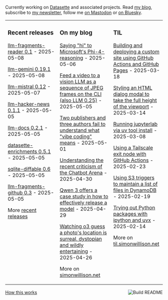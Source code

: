 Currently working on [Datasette](https://datasette.io/) and associated projects. Read [my blog](https://simonwillison.net/), subscribe to [my newsletter](https://simonw.substack.com/), follow me <a href="https://fedi.simonwillison.net/@simon">on Mastodon</a> or [on Bluesky](https://bsky.app/profile/simonwillison.net).

<table><tr><td valign="top" width="33%">

### Recent releases
<!-- recent_releases starts -->
[llm-fragments-reader 0.1](https://github.com/simonw/llm-fragments-reader/releases/tag/0.1) - 2025-05-08

[llm-gemini 0.19.1](https://github.com/simonw/llm-gemini/releases/tag/0.19.1) - 2025-05-08

[llm-mistral 0.12](https://github.com/simonw/llm-mistral/releases/tag/0.12) - 2025-05-07

[llm-hacker-news 0.1.1](https://github.com/simonw/llm-hacker-news/releases/tag/0.1.1) - 2025-05-05

[llm-docs 0.2.1](https://github.com/simonw/llm-docs/releases/tag/0.2.1) - 2025-05-05

[datasette-enrichments 0.5.1](https://github.com/datasette/datasette-enrichments/releases/tag/0.5.1) - 2025-05-05

[sqlite-diffable 0.6](https://github.com/simonw/sqlite-diffable/releases/tag/0.6) - 2025-05-05

[llm-fragments-github 0.3](https://github.com/simonw/llm-fragments-github/releases/tag/0.3) - 2025-05-05
<!-- recent_releases ends -->
More [recent releases](https://github.com/simonw/simonw/blob/main/releases.md)
</td><td valign="top" width="34%">

### On my blog
<!-- blog starts -->
[Saying "hi" to Microsoft's Phi-4-reasoning](https://simonwillison.net/2025/May/6/phi-4-reasoning/) - 2025-05-06

[Feed a video to a vision LLM as a sequence of JPEG frames on the CLI (also LLM 0.25)](https://simonwillison.net/2025/May/5/llm-video-frames/) - 2025-05-05

[Two publishers and three authors fail to understand what "vibe coding" means](https://simonwillison.net/2025/May/1/not-vibe-coding/) - 2025-05-01

[Understanding the recent criticism of the Chatbot Arena](https://simonwillison.net/2025/Apr/30/criticism-of-the-chatbot-arena/) - 2025-04-30

[Qwen 3 offers a case study in how to effectively release a model](https://simonwillison.net/2025/Apr/29/qwen-3/) - 2025-04-29

[Watching o3 guess a photo's location is surreal, dystopian and wildly entertaining](https://simonwillison.net/2025/Apr/26/o3-photo-locations/) - 2025-04-26
<!-- blog ends -->
More on [simonwillison.net](https://simonwillison.net/)
</td><td valign="top" width="33%">

### TIL
<!-- tils starts -->
[Building and deploying a custom site using GitHub Actions and GitHub Pages](https://til.simonwillison.net/github-actions/github-pages) - 2025-03-18

[Styling an HTML dialog modal to take the full height of the viewport](https://til.simonwillison.net/css/dialog-full-height) - 2025-03-14

[Running jupyterlab via uv tool install](https://til.simonwillison.net/jupyter/jupyterlab-uv-tool-install) - 2025-03-08

[Using a Tailscale exit node with GitHub Actions](https://til.simonwillison.net/tailscale/tailscale-github-actions) - 2025-02-23

[Using S3 triggers to maintain a list of files in DynamoDB](https://til.simonwillison.net/aws/s3-triggers-dynamodb) - 2025-02-19

[Trying out Python packages with ipython and uvx](https://til.simonwillison.net/python/itry) - 2025-02-14
<!-- tils ends -->
More on [til.simonwillison.net](https://til.simonwillison.net/)
</td></tr></table>

<a href="https://github.com/simonw/simonw/actions"><img src="https://github.com/simonw/simonw/workflows/Build%20README/badge.svg" align="right" alt="Build README"></a> <a href="https://simonwillison.net/2020/Jul/10/self-updating-profile-readme/">How this works</a>
